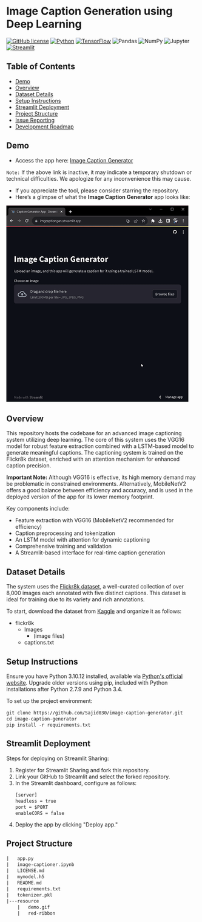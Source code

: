 # Image Caption Generation using Deep Learning

[![GitHub license](https://img.shields.io/github/license/Sajid030/image-caption-generator)](https://github.com/Sajid030/image-caption-generator/blob/master/LICENSE.md)
[![Python](https://img.shields.io/badge/-Python-3776AB?logo=python&logoColor=white)](https://www.python.org/)
[![TensorFlow](https://img.shields.io/badge/-TensorFlow-FF6F00?logo=tensorflow&logoColor=white)](https://www.tensorflow.org/)
![Pandas](https://img.shields.io/badge/-Pandas-150458?logo=pandas&logoColor=white)
![NumPy](https://img.shields.io/badge/-NumPy-013243?logo=numpy&logoColor=white)
![Jupyter](https://img.shields.io/badge/-Jupyter-F37626?logo=jupyter&logoColor=white)
[![Streamlit](https://img.shields.io/badge/-Streamlit-FF4B4B)](https://www.streamlit.io/)

## Table of Contents

- [Demo](#demo)
- [Overview](#overview)
- [Dataset Details](#dataset-details)
- [Setup Instructions](#setup-instructions)
- [Streamlit Deployment](#streamlit-deployment)
- [Project Structure](#project-structure)
- [Issue Reporting](#issue-reporting)
- [Development Roadmap](#development-roadmap)

## Demo

- Access the app here: [Image Caption Generator](https://imgcaptiongen.streamlit.app/)

`Note:` If the above link is inactive, it may indicate a temporary shutdown or technical difficulties. We apologize for any inconvenience this may cause.

- If you appreciate the tool, please consider starring the repository.
- Here’s a glimpse of what the **Image Caption Generator** app looks like:

![Caption Generator Demo](resource/demo.gif)

## Overview

This repository hosts the codebase for an advanced image captioning system utilizing deep learning. The core of this system uses the VGG16 model for robust feature extraction combined with a LSTM-based model to generate meaningful captions. The captioning system is trained on the Flickr8k dataset, enriched with an attention mechanism for enhanced caption precision.

**Important Note:** Although VGG16 is effective, its high memory demand may be problematic in constrained environments. Alternatively, MobileNetV2 offers a good balance between efficiency and accuracy, and is used in the deployed version of the app for its lower memory footprint.

Key components include:

- Feature extraction with VGG16 (MobileNetV2 recommended for efficiency)
- Caption preprocessing and tokenization
- An LSTM model with attention for dynamic captioning
- Comprehensive training and validation
- A Streamlit-based interface for real-time caption generation

## Dataset Details

The system uses the [Flickr8k dataset](https://www.kaggle.com/adityajn105/flickr8k), a well-curated collection of over 8,000 images each annotated with five distinct captions. This dataset is ideal for training due to its variety and rich annotations.

To start, download the dataset from [Kaggle](https://www.kaggle.com/adityajn105/flickr8k) and organize it as follows:

- flickr8k
  - Images
    - (image files)
  - captions.txt

## Setup Instructions

Ensure you have Python 3.10.12 installed, available via [Python's official website](https://www.python.org/downloads/). Upgrade older versions using pip, included with Python installations after Python 2.7.9 and Python 3.4.

To set up the project environment:

```plaintext
git clone https://github.com/Sajid030/image-caption-generator.git
cd image-caption-generator
pip install -r requirements.txt
```

## Streamlit Deployment

Steps for deploying on Streamlit Sharing:

1. Register for Streamlit Sharing and fork this repository.
2. Link your GitHub to Streamlit and select the forked repository.
3. In the Streamlit dashboard, configure as follows:
   ```
   [server]
   headless = true
   port = $PORT
   enableCORS = false
   ```
4. Deploy the app by clicking "Deploy app."

## Project Structure

```plaintext
|   app.py
|   image-captioner.ipynb
|   LICENSE.md
|   mymodel.h5
|   README.md
|   requirements.txt
|   tokenizer.pkl
|---resource
    |   demo.gif
    |   red-ribbon
```


